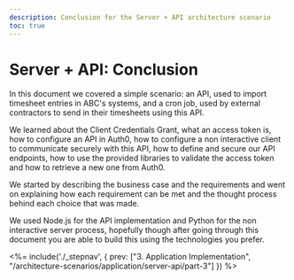 ```yaml
---
description: Conclusion for the Server + API architecture scenario
toc: true
---
```


# Server + API: Conclusion

In this document we covered a simple scenario: an API, used to import timesheet entries in ABC's systems, and a cron job, used by external contractors to send in their timesheets using this API.

We learned about the Client Credentials Grant, what an access token is, how to configure an API in Auth0, how to configure a non interactive client to communicate securely with this API, how to define and secure our API endpoints, how to use the provided libraries to validate the access token and how to retrieve a new one from Auth0.

We started by describing the business case and the requirements and went on explaining how each requirement can be met and the thought process behind each choice that was made.

We used Node.js for the API implementation and Python for the non interactive server process, hopefully though after going through this document you are able to build this using the technologies you prefer.

<%= include('./_stepnav', {
 prev: ["3. Application Implementation", "/architecture-scenarios/application/server-api/part-3"]
}) %>